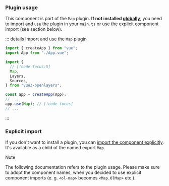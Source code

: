 ### Plugin usage

This component is part of the `Map` plugin.
**If not installed [globally](/get-started#usage-as-plugin)**, you need to import and `use` the plugin in your `main.ts` or use the explicit component import (see section below).

::: details Import and use the `Map` plugin

```ts {5,12} [main.ts]
import { createApp } from "vue";
import App from "./App.vue";

import {
  // [!code focus:5]
  Map,
  Layers,
  Sources,
} from "vue3-openlayers";

const app = createApp(App);
// ...
app.use(Map); // [!code focus]
// ...
```

:::

### Explicit import

If you don't want to install a plugin, you can [import the component explicitly](/get-started#usage-explicit-import).
It's available as a child of the named export `Map`.

> [!NOTE]
> The following documentation refers to the plugin usage.
> Please make sure to adopt the component names, when you decided to use explicit component imports (e. g. `<ol-map>` becomes `<Map.OlMap>` etc.).
